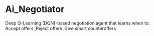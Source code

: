 # Ai_Negotiator
Deep Q-Learning (DQN)-based negotiation agent that learns when to:  Accept offers ,Reject offers ,Give smart counteroffers
